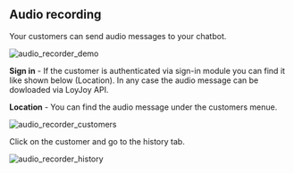 ## Audio recording

Your customers can send audio messages to your chatbot.

![audio_recorder_demo](https://raw.githubusercontent.com/loyjoy/welcome/master/help/processes/process/subprocesses/audio_recorder_demo.png)

**Sign in** - If the customer is authenticated via sign-in module you can find it like shown below (Location).
In any case the audio message can be dowloaded via LoyJoy API.


**Location** - You can find the audio message under the customers menue.

![audio_recorder_customers](https://raw.githubusercontent.com/loyjoy/welcome/master/help/processes/process/subprocesses/audio_recorder_customers.png)

Click on the customer and go to the history tab.

![audio_recorder_history](https://raw.githubusercontent.com/loyjoy/welcome/master/help/processes/process/subprocesses/audio_recorder_history.png)

